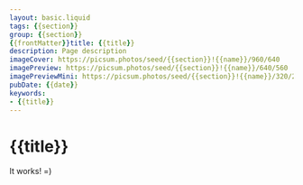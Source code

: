 ```yaml
---
layout: basic.liquid
tags: {{section}}
group: {{section}}
{{frontMatter}}title: {{title}}
description: Page description
imageCover: https://picsum.photos/seed/{{section}}!{{name}}/960/640
imagePreview: https://picsum.photos/seed/{{section}}!{{name}}/640/560
imagePreviewMini: https://picsum.photos/seed/{{section}}!{{name}}/320/240
pubDate: {{date}}
keywords:
- {{title}}
---
```


# {{title}}

It works! =)
